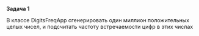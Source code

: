 **Задача 1**

В классе DigitsFreqApp сгенерировать один миллион положительных целых чисел, и подсчитать частоту встречаемости цифр в этих числах <br/>